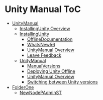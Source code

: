 Unity Manual ToC
================
 - [UnityManual]()
	 - [InstallingUnity Overview](InstallingUnity.md)
	 - [InstallingUnity]()
		 - [OfflineDocumentation](OfflineDocumentation.md)
		 - [WhatsNew56](WhatsNew56.md)
		 - [UnityManual Overview](UnityManual_1.md)
		 - [Leave Feedback](LeaveFeedback.md)
	 - [UnityManual]()
		 - [ManualVersions](ManualVersions.md)
		 - [Deploying Unity Offline](DeployingUnityOffline.md)
		 - [UnityManual Overview](UnityManual.md)
		 - [Switching between Unity versions](SwitchingDocumentationVersions.md)
 - [FolderOne]()
	 - [NewNodePAdminST](NewNodePAdminST.md)

